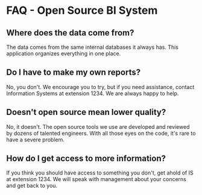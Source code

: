 # FAQ - Open Source BI System

## Where does the data come from?

The data comes from the same internal databases it always has. This application organizes everything in one place.

## Do I have to make my own reports?

No, you don't. We encourage you to try, but if you need assistance, contact Information Systems at extension 1234. We are always happy to help.

## Doesn't open source mean lower quality?

No, it doesn't. The open source tools we use are developed and reviewed by dozens of talented engineers. With all those eyes on the code, it's rare to have a severe problem.

## How do I get access to more information?

If you think you should have access to something you don't, get ahold of IS at extension 1234. We will speak with management about your concerns and get back to you.
